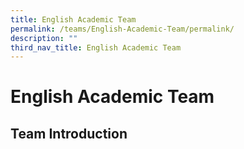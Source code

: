 ```yaml
---
title: English Academic Team
permalink: /teams/English-Academic-Team/permalink/
description: ""
third_nav_title: English Academic Team
---
```

English Academic Team
=====================

Team Introduction
-----------------
